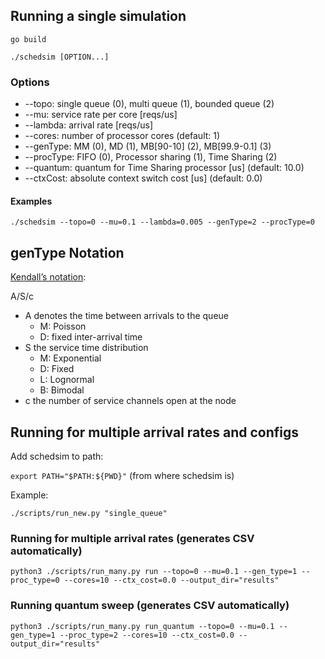 ## Running a single simulation

`go build`

`./schedsim [OPTION...]`

### Options
* --topo: single queue (0), multi queue (1), bounded queue (2)
* --mu: service rate per core [reqs/us]
* --lambda: arrival rate [reqs/us]
* --cores: number of processor cores (default: 1)
* --genType: MM (0), MD (1), MB[90-10] (2), MB[99.9-0.1] (3)
* --procType: FIFO (0), Processor sharing (1), Time Sharing (2)
* --quantum: quantum for Time Sharing processor [us] (default: 10.0)
* --ctxCost: absolute context switch cost [us] (default: 0.0)
 
#### Examples
`./schedsim --topo=0 --mu=0.1 --lambda=0.005 --genType=2 --procType=0`

## genType Notation
[Kendall’s notation](https://en.wikipedia.org/wiki/Kendall%27s_notation):

A/S/c
* A denotes the time between arrivals to the queue
    * M: Poisson
    * D: fixed inter-arrival time
* S the service time distribution
    * M: Exponential
    * D: Fixed
    * L: Lognormal
    * B: Bimodal
* c the number of service channels open at the node

## Running for multiple arrival rates and configs

Add schedsim to path:

`export PATH="$PATH:${PWD}"` (from where schedsim is)

Example: 

`./scripts/run_new.py "single_queue"`
### Running for multiple arrival rates (generates CSV automatically)
`python3 ./scripts/run_many.py run --topo=0 --mu=0.1 --gen_type=1 --proc_type=0 --cores=10 --ctx_cost=0.0 --output_dir="results"`

### Running quantum sweep (generates CSV automatically)
`python3 ./scripts/run_many.py run_quantum --topo=0 --mu=0.1 --gen_type=1 --proc_type=2 --cores=10 --ctx_cost=0.0 --output_dir="results"`
